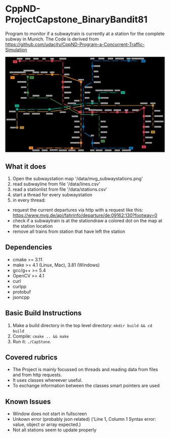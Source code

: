 # CppND-ProjectCapstone_BinaryBandit81

Program to monitor if a subwaytrain is currently at a station for the complete subway in Munich.
The Code is derived from https://github.com/udacity/CppND-Program-a-Concurrent-Traffic-Simulation

![SubwayStations](images/MVG_scaled.png)

## What it does
1. Open the subwaystation map '/data/mvg_subwaystations.png'
2. read subwayline from file '/data/lines.csv'
3. read a stationlist from file '/data/stations.csv'
4. start a thread for every subwaystation
5. in every thread:
  - request the current departures via http with a request like this: https://www.mvg.de/api/fahrinfo/departure/de:09162:130?footway=0
  - check if a subwaytrain is at the stationdraw a colored dot on the map at the station location
  - remove all trains from station that have left the station

## Dependencies
* cmake >= 3.11
* make >= 4.1 (Linux, Mac), 3.81 (Windows)
* gcc/g++ >= 5.4
* OpenCV >= 4.1
* curl
* curlpp
* protobuf
* jsoncpp

## Basic Build Instructions
1. Make a build directory in the top level directory: `mkdir build && cd build`
2. Compile: `cmake .. && make`
3. Run it: `./CapStone`.

## Covered rubrics
- The Project is mainly focussed on threads and reading data from files and from http requests.
- It uses classes whereever useful.
- To exchange information between the classes smart pointers are used

## Known Issues
- Window does not start in fullscreen
- Unkown error (probably json related) ('Line 1, Column 1  Syntax error: value, object or array expected.)
- Not all stations seem to update properly
